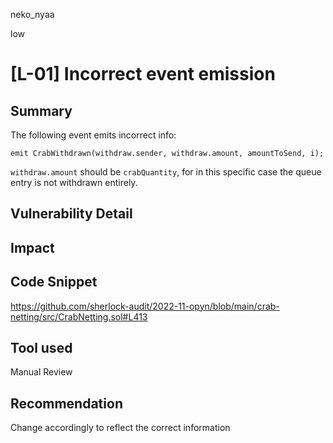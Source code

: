 neko_nyaa

low

# [L-01] Incorrect event emission

## Summary

The following event emits incorrect info:

```solidity
emit CrabWithdrawn(withdraw.sender, withdraw.amount, amountToSend, i);
```

`withdraw.amount` should be `crabQuantity`, for in this specific case the queue entry is not withdrawn entirely.

## Vulnerability Detail

## Impact

## Code Snippet

https://github.com/sherlock-audit/2022-11-opyn/blob/main/crab-netting/src/CrabNetting.sol#L413

## Tool used

Manual Review

## Recommendation

Change accordingly to reflect the correct information
